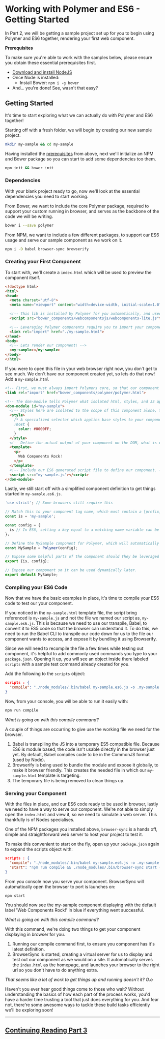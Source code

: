 # Working with Polymer and ES6 - Getting Started

In Part 2, we will be getting a sample project set up for you to begin using Polymer and ES6 together, rendering your
 first web component.

**Prerequisites**

To make sure you're able to work with the samples below, please ensure you obtain these essential prerequisites first.

- [Download and install NodeJS](https://nodejs.org/download/)
- Once Node is installed:
  - Install Bower: ```npm i -g bower```
- And... you're done! See, wasn't that easy?

## Getting Started

It's time to start exploring what we can actually do with Polymer and ES6 together!

Starting off with a fresh folder, we will begin by creating our new sample project.

```bash
mkdir my-sample && cd my-sample
```

Having installed the [prerequisites](#Prerequisites) from above, next we'll initialize an NPM and Bower package so you
can start to add some dependencies too them.

```bash
npm init && bower init
```

### Dependencies

With your blank project ready to go, now we'll look at the essential dependencies you need to start
working.

From Bower, we want to include the core Polymer package, required to support your custom running in browser, and
serves as the backbone of the code we will be writing.

```bash
bower i --save polymer
```

From NPM, we want to include a few different packages, to support our ES6 usage and serve our sample component as we
work on it.

```bash
npm i -D babel browser-sync browserify
```

### Creating your First Component

To start with, we'll create a ```index.html``` which will be used to preview the component itself.

```html
<!doctype html>
<html>
<head>
  <meta charset="utf-8">
  <meta name="viewport" content="width=device-width, initial-scale=1.0">

  <!-- This lib is installed by Polymer for you automatically, and used for browser polyfills. -->
  <script src="bower_components/webcomponentsjs/webcomponents-lite.js"></script>

  <!-- Leveraging Polymer components require you to import your components to make use of them. -->
  <link rel="import" href="./my-sample.html">
</head>
<body>
  <!-- Lets render our component! -->
  <my-sample></my-sample>
</body>
</html>
```

If you were to open this file in your web browser right now, you don't get to see much. We don't have our component
created yet, so lets do that now! Add a ```my-sample.html```

```html
<!-- First, we must always import Polymers core, so that our component will be definable. -->
<link rel="import" href="bower_components/polymer/polymer.html">

<!-- The dom-module tells Polymer what isolated html, styles, and JS applied to your given component. -->
<dom-module id="my-sample">
  <!-- Styles here are isolated to the scope of this component alone, to help reduce global style cruft. -->
  <style>
    /* A specialized selector which applies base styles to your component. */
    :host {
      color: #0000FF;
    }
  </style>
  <!-- Define the actual output of your component on the DOM, what is displays or lets user interact with. -->
  <template>
    <p>
      Web Components Rock!
    </p>
  </template>
  <!-- Include our ES6 generated script file to define our component. -->
  <script src="my-sample.js"></script>
</dom-module>
```

Lastly, we still start off with a simplified component definition to get things started in ```my-sample.es6.js```.

```javascript
'use strict'; // Some browsers still require this

// Match this to your component tag name, which must contain a [prefix]-[name]
const is = 'my-sample';

const config = {
  is // In ES6, setting a key equal to a matching name variable can be shorten
};

// Define the MySample component for Polymer, which will automatically register it on the DOM for us after.
const MySample = Polymer(config);

// Expose some helpful parts of the component should they be leveraged by other components.
export {is, config};

// Expose our component so it can be used dynamically later.
export default MySample;

```

### Compiling your ES6 Code

Now that we have the basic examples in place, it's time to compile your ES6 code to test our your component.

If you noticed in the ```my-sample.html``` template file, the script bring referenced is ```my-sample.js``` and not
the file we named our script as, ```my-sample.es6.js```. This is because we need to use our transpile, Babel, to
convert it to ES5 code so that the browser can understand it. To do this, we need to run the Babel CLI to transpile
our code down for us to the file our component wants to access, and expose it by bundling it using Browserify.

Since we will need to recompile the file a few times while testing out component, it's helpful to add commonly used
commands you type to your ```package.json```. Opening it up, you will see an object inside there labeled
```scripts``` with a sample test command already created for you.

Add the following to the ```scripts``` object:

```json
scripts : {
  "compile": "./node_modules/.bin/babel my-sample.es6.js -o .my-sample.js && ./node_modules/.bin/browserify .my-sample.js -o my-sample.js && rm .my-sample.js"
}
```

Now, from your console, you will be able to run it easily with:

```bash
npm run compile
```

*What is going on with this compile command?*

A couple of things are occurring to give use the working file we need for the browser.

1. Babel is transpiling the JS into a temporary ES5 compatible file. Because ES6 is module based, the code isn't
usable directly in the browser just yet. By default, Babel compiles code to be in the CommonJS format (used by Node).
2. Browserify is being used to bundle the module and expose it globally, to make it browser friendly. This creates
the needed file in which our ```my-sample.html``` template is targeting.
3. The temporary file is being removed to clean things up.

### Serving your Component

With the files in place, and our ES6 code ready to be used in browser, lastly we need to have a way to serve our
component. We're not able to simply open the ```index.html``` and view it, so we need to simulate a web server. This
thankfully is of Nodes specialises.

One of the NPM packages you installed above, ```browser-sync``` is a hands off, simple and
straightforward web server to host your project to test it.

To make this convenient to start on the fly, open up your ```package.json``` again to expand the scripts object with:

```json
scripts : {
  "compile": "./node_modules/.bin/babel my-sample.es6.js -o .my-sample.js && ./node_modules/.bin/browserify .my-sample.js -o my-sample.js && rm .my-sample.js",
  "start": "npm run compile && ./node_modules/.bin/browser-sync start --server --files 'index.html'"
}
```

From you console now you serve your component. BrowserSync will automatically open the browser to port is launches on:

```bash
npm start
```

You should now see the my-sample component displaying with the default label 'Web Components Rock!' in blue if
everything went successful.

*What is going on with this compile command?*

With this command, we're doing two things to get your component displaying in browser for you.

1. Running our compile command first, to ensure you component has it's latest definition.
2. BrowserSync is started, creating a virtual server for us to display and test out our component as we would on a
site. It automatically serves the ```index.html``` as the homepage, and launches your browser to the right url so you
 don't have to do anything extra.

*That seems like a lot of work to get things up and running doesn't it? O.o*

Haven't you ever hear good things come to those who wait? Without understanding the basics of how each part of the
process works, you'd have a harder time trusting a tool that just does everything for you. And fear not, there're
some awesome ways to tackle these build tasks efficiently we'll be exploring soon!

---

## [Continuing Reading Part 3](https://github.com/hence-io/hence-component-framework/tree/master/blogs/working-with-polymer-and-es6/3-exporing-components)
